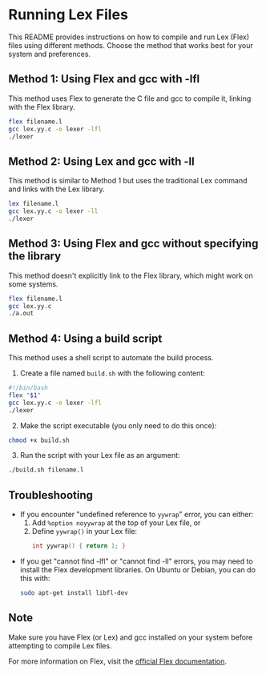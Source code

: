 # Running Lex Files

This README provides instructions on how to compile and run Lex (Flex) files using different methods. Choose the method that works best for your system and preferences.

## Method 1: Using Flex and gcc with -lfl

This method uses Flex to generate the C file and gcc to compile it, linking with the Flex library.

```bash
flex filename.l
gcc lex.yy.c -o lexer -lfl
./lexer
```

## Method 2: Using Lex and gcc with -ll

This method is similar to Method 1 but uses the traditional Lex command and links with the Lex library.

```bash
lex filename.l
gcc lex.yy.c -o lexer -ll
./lexer
```

## Method 3: Using Flex and gcc without specifying the library

This method doesn't explicitly link to the Flex library, which might work on some systems.

```bash
flex filename.l
gcc lex.yy.c
./a.out
```

## Method 4: Using a build script

This method uses a shell script to automate the build process.

1. Create a file named `build.sh` with the following content:

```bash
#!/bin/bash
flex "$1"
gcc lex.yy.c -o lexer -lfl
./lexer
```

2. Make the script executable (you only need to do this once):

```bash
chmod +x build.sh
```

3. Run the script with your Lex file as an argument:

```bash
./build.sh filename.l
```

## Troubleshooting

- If you encounter "undefined reference to `yywrap`" error, you can either:
  1. Add `%option noyywrap` at the top of your Lex file, or
  2. Define `yywrap()` in your Lex file:
     ```c
     int yywrap() { return 1; }
     ```
- If you get "cannot find -lfl" or "cannot find -ll" errors, you may need to install the Flex development libraries. On Ubuntu or Debian, you can do this with:
  ```bash
  sudo apt-get install libfl-dev
  ```

## Note

Make sure you have Flex (or Lex) and gcc installed on your system before attempting to compile Lex files.

For more information on Flex, visit the [official Flex documentation](https://github.com/westes/flex).
